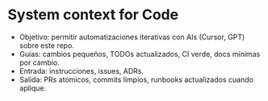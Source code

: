 # System context for Code

- Objetivo: permitir automatizaciones iterativas con AIs (Cursor, GPT) sobre este repo.
- Guías: cambios pequeños, TODOs actualizados, CI verde, docs mínimas por cambio.
- Entrada: instrucciones, issues, ADRs.
- Salida: PRs atómicos, commits limpios, runbooks actualizados cuando aplique.
